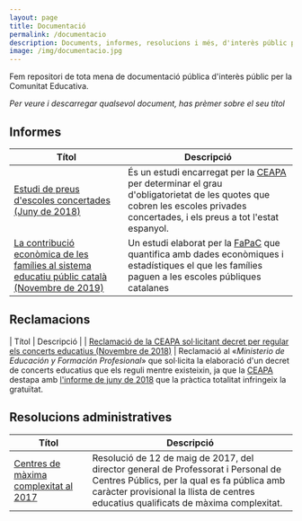 ```yaml
---
layout: page
title: Documentació
permalink: /documentacio
description: Documents, informes, resolucions i més, d'interès públic per la Comunitat Educativa.
image: /img/documentacio.jpg
---
```


Fem repositori de tota mena de documentació pública d'interès públic per la Comunitat Educativa.

*Per veure i descarregar qualsevol document, has prèmer sobre el seu títol*

## Informes

| Títol | Descripció |
|-------|------------|
| [Estudi de preus d'escoles concertades (Juny de 2018)](./informes/Estudio-Precios-Centros-Concertados-2018.pdf) | És un estudi encarregat per la [CEAPA](https://www.ceapa.es/) per determinar el grau d'obligatorietat de les quotes que cobren les escoles privades concertades, i els preus a tot l'estat espanyol. |
| [La contribució econòmica de les famílies al sistema educatiu públic català (Novembre de 2019)](./informes/FAPAC-2019-Contribucio-Families-Quotes.pdf) | Un estudi elaborat per la [FaPaC](https://fapac.cat/) que quantifica amb dades econòmiques i estadístiques el que les famílies paguen a les escoles públiques catalanes |

## Reclamacions

| Títol | Descripció |
| [Reclamació de la CEAPA sol·licitant decret per regular els concerts educatius (Novembre de 2018)](./documentacio/reclamacions/NdP_CEAPA-Informe-de-Cobros-Concertada-oct18-v2-definitivo.pdf) | Reclamació al «*Ministerio de Educación y Formación Profesional*» que sol·licita la elaboració d'un decret de concerts educatius que els reguli mentre existeixin, ja que la [CEAPA](https://www.ceapa.es/) destapa amb [l'informe de juny de 2018](./informes/Estudio-Precios-Centros-Concertados-2018.pdf) que la pràctica totalitat infringeix la gratuïtat.

## Resolucions administratives

| Títol | Descripció |
|-------|------------|
| [Centres de màxima complexitat al 2017](./resolucions-administratives/centres_maxima_complexitat2017.pdf) | Resolució de 12 de maig de 2017, del director general de Professorat i Personal de Centres Públics, per la qual es fa pública amb caràcter provisional la llista de centres educatius qualificats de màxima complexitat. |